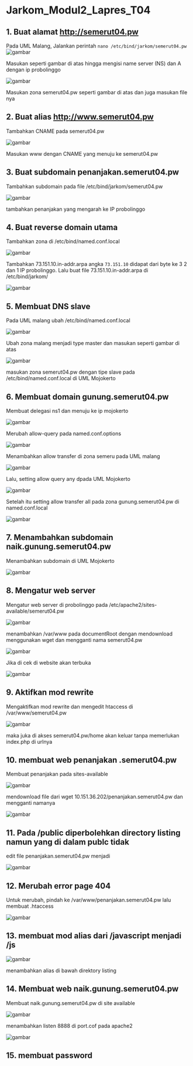 # Jarkom_Modul2_Lapres_T04

## 1. Buat alamat http://semerut04.pw 

Pada UML Malang, Jalankan perintah `nano /etc/bind/jarkom/semerut04.pw`
![gambar](https://user-images.githubusercontent.com/55182321/99148818-7c891d80-26bc-11eb-9bb4-269653957860.png)

Masukan seperti gambar di atas hingga mengisi name server (NS) dan A dengan ip probolinggo

![gambar](https://user-images.githubusercontent.com/55182321/99148899-151f9d80-26bd-11eb-86bd-0cee16d3863f.png)

Masukan zona semerut04.pw seperti gambar di atas dan juga masukan file nya

## 2. Buat alias http://www.semerut04.pw

Tambahkan CNAME pada semerut04.pw

![gambar](https://user-images.githubusercontent.com/55182321/99148818-7c891d80-26bc-11eb-9bb4-269653957860.png)

Masukan www dengan CNAME yang menuju ke semerut04.pw

## 3. Buat subdomain penanjakan.semerut04.pw

Tambahkan subdomain pada file /etc/bind/jarkom/semerut04.pw

![gambar](https://user-images.githubusercontent.com/55182321/99148818-7c891d80-26bc-11eb-9bb4-269653957860.png)

tambahkan penanjakan yang mengarah ke IP probolinggo

## 4. Buat reverse domain utama

Tambahkan zona di /etc/bind/named.conf.local

![gambar](https://user-images.githubusercontent.com/55182321/99149125-b9eeaa80-26be-11eb-80b3-d36e7a471f0a.png)

Tambahkan 73.151.10.in-addr.arpa angka `73.151.10` didapat dari byte ke 3 2 dan 1 IP probolinggo. Lalu buat file 73.151.10.in-addr.arpa di /etc/bind/jarkom/

![gambar](https://user-images.githubusercontent.com/55182321/99149212-37b2b600-26bf-11eb-8909-c665ee351fb1.png)

## 5. Membuat DNS slave

Pada UML malang ubah  /etc/bind/named.conf.local

![gambar](https://user-images.githubusercontent.com/55182321/99149539-44380e00-26c1-11eb-81c5-cdfe90fabe26.png)

Ubah zona malang menjadi type master dan masukan seperti gambar di atas

![gambar](https://user-images.githubusercontent.com/55182321/99149649-fd96e380-26c1-11eb-92dc-ed2d046d1090.png)

masukan zona semerut04.pw dengan tipe slave pada /etc/bind/named.conf.local di UML Mojokerto

## 6. Membuat domain gunung.semerut04.pw

Membuat delegasi ns1 dan menuju ke ip mojokerto

![gambar](https://user-images.githubusercontent.com/55182321/99148818-7c891d80-26bc-11eb-9bb4-269653957860.png)

Merubah allow-query pada named.conf.options

![gambar](https://user-images.githubusercontent.com/55182321/99152786-891a6f80-26d6-11eb-8fbd-509f319319fd.png)

Menambahkan allow transfer di zona semeru pada UML malang

![gambar](https://user-images.githubusercontent.com/55182321/99149539-44380e00-26c1-11eb-81c5-cdfe90fabe26.png)

Lalu, setting allow query any dpada UML Mojokerto

![gambar](https://user-images.githubusercontent.com/55182321/99152907-6c326c00-26d7-11eb-95c7-17278113153c.png)

Setelah itu setting allow transfer all pada zona gunung.semerut04.pw di named.conf.local

![gambar](https://user-images.githubusercontent.com/55182321/99152937-abf95380-26d7-11eb-9456-f474cb36cf9d.png)


## 7. Menambahkan subdomain naik.gunung.semerut04.pw

Menambahkan subdomain di UML Mojokerto

![gambar](https://user-images.githubusercontent.com/55182321/99152976-ef53c200-26d7-11eb-8aef-45051efc999c.png)

## 8. Mengatur web server 

Mengatur web server di probolinggo pada /etc/apache2/sites-available/semerut04.pw

![gambar](https://user-images.githubusercontent.com/55182321/99153624-12807080-26dc-11eb-9a55-425a9fb3fe2c.png)

menambahkan /var/www pada documentRoot dengan mendownload menggunakan wget dan mengganti nama semerut04.pw

![gambar](https://user-images.githubusercontent.com/55182321/99153680-976b8a00-26dc-11eb-9fda-34099d4c8f69.png)

Jika di cek di website akan terbuka 

![gambar](https://user-images.githubusercontent.com/55182321/99153721-f0d3b900-26dc-11eb-8374-2d135783e388.png)


## 9. Aktifkan mod rewrite

Mengaktifkan mod rewrite dan mengedit htaccess di /var/www/semerut04.pw

![gambar](https://user-images.githubusercontent.com/55182321/99153995-f9c58a00-26de-11eb-8e93-60b00a834c16.png)

maka juka di akses semerut04.pw/home akan keluar tanpa memerlukan index.php di urlnya

## 10. membuat web penanjakan .semerut04.pw

Membuat penanjakan pada sites-available 

![gambar](https://user-images.githubusercontent.com/55182321/99154220-b10ed080-26e0-11eb-9a42-3a1e7d675487.png)

mendownload file dari wget 10.151.36.202/penanjakan.semerut04.pw dan mengganti namanya

![gambar](https://user-images.githubusercontent.com/55182321/99154367-cf290080-26e1-11eb-9c9a-fdbc9033e7e1.png)

## 11. Pada /public diperbolehkan directory listing namun yang di dalam publc tidak

edit file penanjakan.semerut04.pw menjadi 

![gambar](https://user-images.githubusercontent.com/55182321/99154427-4bbbdf00-26e2-11eb-8aa5-75536ac72b7e.png)

## 12. Merubah error page 404 

Untuk merubah, pindah ke /var/www/penanjakan.semerut04.pw lalu membuat .htaccess 

![gambar](https://user-images.githubusercontent.com/55182321/99154508-e1f00500-26e2-11eb-8382-05daa50ff7f5.png)

## 13. membuat mod alias dari /javascript menjadi /js

![gambar](https://user-images.githubusercontent.com/55182321/99154427-4bbbdf00-26e2-11eb-8aa5-75536ac72b7e.png)

menambahkan alias di bawah direktory listing

## 14. Membuat web naik.gunung.semerut04.pw

Membuat naik.gunung.semerut04.pw di site available

![gambar](https://user-images.githubusercontent.com/55182321/99154828-63489700-26e5-11eb-83b7-b116ba30b4ab.png)

menambahkan listen 8888 di port.cof pada apache2

![gambar](https://user-images.githubusercontent.com/55182321/99154939-3fd21c00-26e6-11eb-9cdf-78665b9c8e20.png)

## 15. membuat password 
